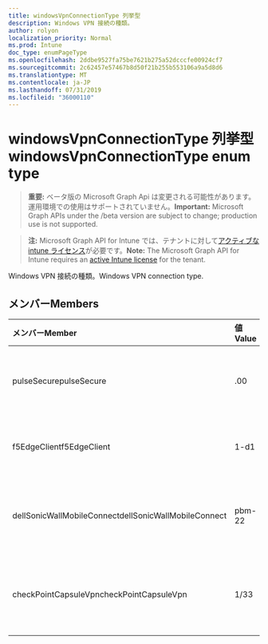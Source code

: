 ```yaml
---
title: windowsVpnConnectionType 列挙型
description: Windows VPN 接続の種類。
author: rolyon
localization_priority: Normal
ms.prod: Intune
doc_type: enumPageType
ms.openlocfilehash: 2ddbe9527fa75be7621b275a52dcccfe00924cf7
ms.sourcegitcommit: 2c62457e57467b8d50f21b255b553106a9a5d8d6
ms.translationtype: MT
ms.contentlocale: ja-JP
ms.lasthandoff: 07/31/2019
ms.locfileid: "36000110"
---
```

# <a name="windowsvpnconnectiontype-enum-type"></a><span data-ttu-id="a30ee-103">windowsVpnConnectionType 列挙型</span><span class="sxs-lookup"><span data-stu-id="a30ee-103">windowsVpnConnectionType enum type</span></span>

> <span data-ttu-id="a30ee-104">**重要:** ベータ版の Microsoft Graph Api は変更される可能性があります。運用環境での使用はサポートされていません。</span><span class="sxs-lookup"><span data-stu-id="a30ee-104">**Important:** Microsoft Graph APIs under the /beta version are subject to change; production use is not supported.</span></span>

> <span data-ttu-id="a30ee-105">**注:** Microsoft Graph API for Intune では、テナントに対して[アクティブな intune ライセンス](https://go.microsoft.com/fwlink/?linkid=839381)が必要です。</span><span class="sxs-lookup"><span data-stu-id="a30ee-105">**Note:** The Microsoft Graph API for Intune requires an [active Intune license](https://go.microsoft.com/fwlink/?linkid=839381) for the tenant.</span></span>

<span data-ttu-id="a30ee-106">Windows VPN 接続の種類。</span><span class="sxs-lookup"><span data-stu-id="a30ee-106">Windows VPN connection type.</span></span>

## <a name="members"></a><span data-ttu-id="a30ee-107">メンバー</span><span class="sxs-lookup"><span data-stu-id="a30ee-107">Members</span></span>
|<span data-ttu-id="a30ee-108">メンバー</span><span class="sxs-lookup"><span data-stu-id="a30ee-108">Member</span></span>|<span data-ttu-id="a30ee-109">値</span><span class="sxs-lookup"><span data-stu-id="a30ee-109">Value</span></span>|<span data-ttu-id="a30ee-110">説明</span><span class="sxs-lookup"><span data-stu-id="a30ee-110">Description</span></span>|
|:---|:---|:---|
|<span data-ttu-id="a30ee-111">pulseSecure</span><span class="sxs-lookup"><span data-stu-id="a30ee-111">pulseSecure</span></span>|<span data-ttu-id="a30ee-112">.0</span><span class="sxs-lookup"><span data-stu-id="a30ee-112">0</span></span>|<span data-ttu-id="a30ee-113">パルスがセキュリティで保護されています。</span><span class="sxs-lookup"><span data-stu-id="a30ee-113">Pulse Secure.</span></span>|
|<span data-ttu-id="a30ee-114">f5EdgeClient</span><span class="sxs-lookup"><span data-stu-id="a30ee-114">f5EdgeClient</span></span>|<span data-ttu-id="a30ee-115">1-d</span><span class="sxs-lookup"><span data-stu-id="a30ee-115">1</span></span>|<span data-ttu-id="a30ee-116">F5 キーを押したエッジクライアント。</span><span class="sxs-lookup"><span data-stu-id="a30ee-116">F5 Edge Client.</span></span>|
|<span data-ttu-id="a30ee-117">dellSonicWallMobileConnect</span><span class="sxs-lookup"><span data-stu-id="a30ee-117">dellSonicWallMobileConnect</span></span>|<span data-ttu-id="a30ee-118">pbm-2</span><span class="sxs-lookup"><span data-stu-id="a30ee-118">2</span></span>|<span data-ttu-id="a30ee-119">Dell SonicWALL モバイル接続。</span><span class="sxs-lookup"><span data-stu-id="a30ee-119">Dell SonicWALL Mobile Connection.</span></span>|
|<span data-ttu-id="a30ee-120">checkPointCapsuleVpn</span><span class="sxs-lookup"><span data-stu-id="a30ee-120">checkPointCapsuleVpn</span></span>|<span data-ttu-id="a30ee-121">1/3</span><span class="sxs-lookup"><span data-stu-id="a30ee-121">3</span></span>|<span data-ttu-id="a30ee-122">[カプセル接続] VPN をチェックします。</span><span class="sxs-lookup"><span data-stu-id="a30ee-122">Check Point Capsule VPN.</span></span>|





